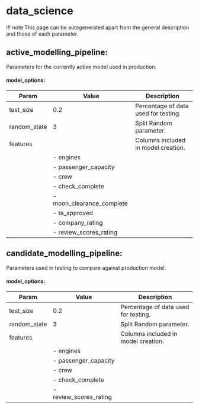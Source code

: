 # data_science

!!! note
    This page can be autogenerated apart from the general description and those of each parameter. 

##  active_modelling_pipeline:

Parameters for the currently active model used in production.

#### model_options:

| Param        | Value                     | Description                          |
| ------------ | ------------------------- | ------------------------------------ |
| test_size    | 0.2                       | Percentage of data used for testing. |
| random_state | 3                         | Split Random parameter.              |
| features     |                           | Columns included in model creation.  |
|              | - engines                 |                                      |
|              | - passenger_capacity      |                                      |
|              | - crew                    |                                      |
|              | - check_complete          |                                      |
|              | - moon_clearance_complete |                                      |
|              | - ta_approved             |                                      |
|              | - company_rating          |                                      |
|              | - review_scores_rating    |                                      |

## candidate_modelling_pipeline:

Parameters used in testing to compare against production model.

#### model_options:

| Param        | Value                  | Description                          |
| ------------ | ---------------------- | ------------------------------------ |
| test_size    | 0.2                    | Percentage of data used for testing. |
| random_state | 3                      | Split Random parameter.              |
| features     |                        | Columns included in model creation.  |
|              | - engines              |                                      |
|              | - passenger_capacity   |                                      |
|              | - crew                 |                                      |
|              | - check_complete       |                                      |
|              | - review_scores_rating |                                      |



